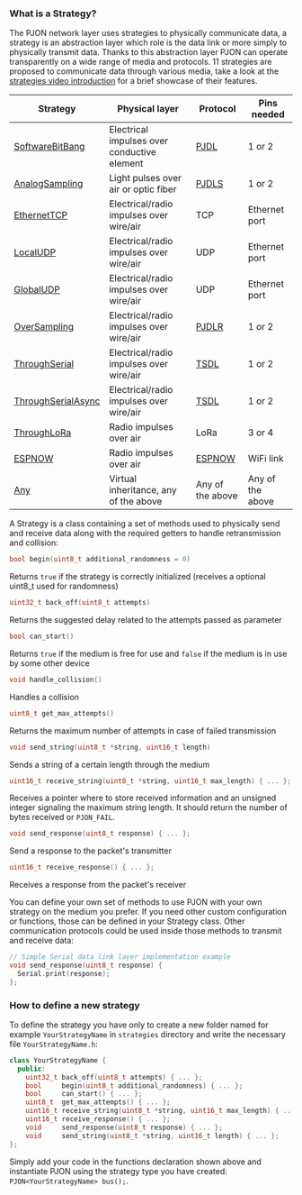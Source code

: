 
### What is a Strategy?
The PJON network layer uses strategies to physically communicate data, a strategy is an abstraction layer which role is the data link or more simply to physically transmit data. Thanks to this abstraction layer PJON can operate transparently on a wide range of media and protocols. 11 strategies are proposed to communicate data through various media, take a look at the [strategies video introduction](https://www.youtube.com/watch?v=yPu45xoAHGg) for a brief showcase of their features.

| Strategy      | Physical layer | Protocol | Pins needed   |
| ------------- | -------------- | -------- | ------------- |
| [SoftwareBitBang](/src/strategies/SoftwareBitBang) | Electrical impulses over conductive element | [PJDL](../src/strategies/SoftwareBitBang/specification/PJDL-specification-v2.0.md) | 1 or 2 |
| [AnalogSampling](/src/strategies/AnalogSampling)  | Light pulses over air or optic fiber | [PJDLS](../src/strategies/AnalogSampling/specification/PJDLS-specification-v2.0.md) | 1 or 2 |
| [EthernetTCP](/src/strategies/EthernetTCP)  | Electrical/radio impulses over wire/air | TCP | Ethernet port |
| [LocalUDP](/src/strategies/LocalUDP)  | Electrical/radio impulses over wire/air | UDP | Ethernet port |
| [GlobalUDP](/src/strategies/GlobalUDP)  | Electrical/radio impulses over wire/air | UDP | Ethernet port |
| [OverSampling](/src/strategies/OverSampling)  | Electrical/radio impulses over wire/air | [PJDLR](../src/strategies/OverSampling/specification/PJDLR-specification-v2.0.md) | 1 or 2 |
| [ThroughSerial](/src/strategies/ThroughSerial)  | Electrical/radio impulses over wire/air | [TSDL](../src/strategies/ThroughSerial/specification/TSDL-specification-v2.0.md) | 1 or 2 |
| [ThroughSerialAsync](/src/strategies/ThroughSerialAsync)  | Electrical/radio impulses over wire/air | [TSDL](../src/strategies/ThroughSerial/specification/TSDL-specification-v2.0.md) | 1 or 2 |
| [ThroughLoRa](/src/strategies/ThroughLoRa)  | Radio impulses over air | LoRa | 3 or 4 |
| [ESPNOW](/src/strategies/ESPNOW)  | Radio impulses over air | [ESPNOW](https://www.espressif.com/en/products/software/esp-now/overview) | WiFi link |
| [Any](/src/strategies/Any)  | Virtual inheritance, any of the above | Any of the above | Any of the above |

A Strategy is a class containing a set of methods used to physically send and receive data along with the required getters to handle retransmission and collision:

```cpp
bool begin(uint8_t additional_randomness = 0)
```
Returns `true` if the strategy is correctly initialized (receives a optional uint8_t used for randomness)

```cpp
uint32_t back_off(uint8_t attempts)
```
Returns the suggested delay related to the attempts passed as parameter

```cpp
bool can_start()
```
Returns `true` if the medium is free for use and `false` if the medium is in use by some other device

```cpp
void handle_collision()
```
Handles a collision

```cpp
uint8_t get_max_attempts()
```
Returns the maximum number of attempts in case of failed transmission

```cpp
void send_string(uint8_t *string, uint16_t length)
```
Sends a string of a certain length through the medium

```cpp
uint16_t receive_string(uint8_t *string, uint16_t max_length) { ... };
```
Receives a pointer where to store received information and an unsigned integer signaling the maximum string length. It should return the number of bytes received or `PJON_FAIL`.

```cpp
void send_response(uint8_t response) { ... };
```
Send a response to the packet's transmitter

```cpp
uint16_t receive_response() { ... };
```
Receives a response from the packet's receiver

You can define your own set of methods to use PJON with your own strategy on the medium you prefer. If you need other custom configuration or functions, those can be defined in your Strategy class. Other communication protocols could be used inside those methods to transmit and receive data:

```cpp
// Simple Serial data link layer implementation example
void send_response(uint8_t response) {
  Serial.print(response);
};
```

### How to define a new strategy
To define the strategy you have only to create a new folder named for example `YourStrategyName` in `strategies`
directory and write the necessary file `YourStrategyName.h`:

```cpp
class YourStrategyName {
  public:
    uint32_t back_off(uint8_t attempts) { ... };
    bool     begin(uint8_t additional_randomness) { ... };
    bool     can_start() { ... };
    uint8_t  get_max_attempts() { ... };
    uint16_t receive_string(uint8_t *string, uint16_t max_length) { ... };
    uint16_t receive_response() { ... };
    void     send_response(uint8_t response) { ... };
    void     send_string(uint8_t *string, uint16_t length) { ... };
};
```

Simply add your code in the functions declaration shown above and instantiate PJON using the strategy type you
have created: `PJON<YourStrategyName> bus();`.

